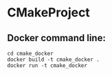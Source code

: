 # CMakeProject

## Docker command line:  
```
cd cmake_docker
docker build -t cmake_docker .
docker run -t cmake_docker
```
